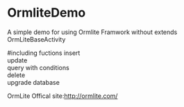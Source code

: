 # OrmliteDemo
A simple demo for using Ormlite Framwork without extends OrmLiteBaseActivity

#including fuctions
insert<br>
update<br>
query with conditions<br>
delete<br>
upgrade database

OrmLite Offical site:<a href="http://ormlite.com/">http://ormlite.com/</a>
